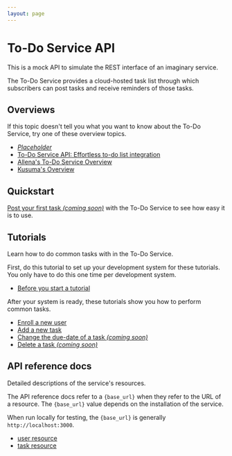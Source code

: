 ```yaml
---
layout: page
---
```


# To-Do Service API

This is a mock API to simulate the REST interface of an
imaginary service.

The To-Do Service provides a cloud-hosted task list through which
subscribers can post tasks and receive reminders of those tasks.

## Overviews

If this topic doesn't tell you what you want to know about
the To-Do Service, try one of these overview topics.

* [_Placeholder_](./overviews/placeholder.md)
* [To-Do Service API: Effortless to-do list integration](./overviews/to-do-overview_juliebro.md)
* [Allena's To-Do Service Overview](./overviews/to-do-overview_allenaavila.md)
* [Kusuma's Overview](./overviews/to-do-overview_KusumaKrish15.md)

## Quickstart

[Post your first task _(coming soon)_](#quickstart) with the To-Do Service to see how easy it is to use.

## Tutorials

Learn how to do common tasks with in the To-Do Service.

First, do this tutorial to set up your development system for these tutorials. You only have to do this one time per development system.

* [Before you start a tutorial](before-you-start-a-tutorial.md)

After your system is ready, these tutorials show you how to perform common tasks.

* [Enroll a new user](tutorials/enroll-a-new-user.md)
* [Add a new task](tutorials/add-a-new-task.md)
* [Change the due-date of a task _(coming soon)_](#tutorials)
* [Delete a task _(coming soon)_](#tutorials)

## API reference docs

Detailed descriptions of the service's resources.

The API reference docs refer to a `{base_url}` when they
refer to the URL of a resource. The `{base_url}` value depends
on the installation of the service.

When run locally for testing, the `{base_url}` is
generally `http://localhost:3000`.

* [user resource](api/user.md)
* [task resource](api/task.md)
